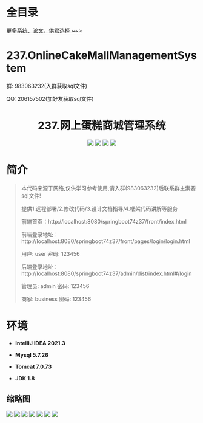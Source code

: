 # 全目录

[更多系统、论文，供君选择 ~~>](https://www.bitwise.net.cn)

# 237.OnlineCakeMallManagementSystem

<p>群: 983063232(入群获取sql文件)</p>
<p>QQ: 206157502(加好友获取sql文件)</p>

<p><h1 align="center">237.网上蛋糕商城管理系统</h1></p>


<p align="center">
	<img src="https://img.shields.io/badge/jdk-1.8-orange.svg"/>
    <img src="https://img.shields.io/badge/springboot-5.x-lightgrey.svg"/>
    <img src="https://img.shields.io/badge/vue-3.x-blue.svg"/>
    <img src="https://img.shields.io/badge/mybatis-5.x-yellow.svg"/>
</p>

# 简介

> 本代码来源于网络,仅供学习参考使用,请入群(983063232)后联系群主索要sql文件!
>
> 提供1.远程部署/2.修改代码/3.设计文档指导/4.框架代码讲解等服务
>
> 前端首页：http://localhost:8080/springboot74z37/front/index.html
>
> 前端登录地址：http://localhost:8080/springboot74z37/front/pages/login/login.html
>
> 用户: user   密码: 123456
>
> 后端登录地址：http://localhost:8080/springboot74z37/admin/dist/index.html#/login
>
> 管理员: admin   密码: 123456
>
> 商家: business   密码: 123456
>

# 环境

- <b>IntelliJ IDEA 2021.3</b>

- <b>Mysql 5.7.26</b>

- <b>Tomcat 7.0.73</b>

- <b>JDK 1.8</b>




## 缩略图

![](https://bitwise.oss-cn-heyuan.aliyuncs.com/2024/9/10/5ad0d386-26b1-42ab-8447-3cbbcbef878d.png)
![](https://bitwise.oss-cn-heyuan.aliyuncs.com/2024/9/10/d898d5ed-f76e-4b0a-b48e-df6b906afd00.png)
![](https://bitwise.oss-cn-heyuan.aliyuncs.com/2024/9/10/de31e848-d844-40ed-a677-486e70c2bae8.png)
![](https://bitwise.oss-cn-heyuan.aliyuncs.com/2024/9/10/dd26b46d-b7f5-49c8-87b0-66becc268a0a.png)
![](https://bitwise.oss-cn-heyuan.aliyuncs.com/2024/9/10/857bb0a5-c384-4043-8972-e71d515e52f8.png)
![](https://bitwise.oss-cn-heyuan.aliyuncs.com/2024/9/10/81e9826e-6cca-48e0-80da-636de28bb310.png)
![](https://bitwise.oss-cn-heyuan.aliyuncs.com/2024/9/10/34706284-2812-4535-aa48-4b916e818b71.png)





